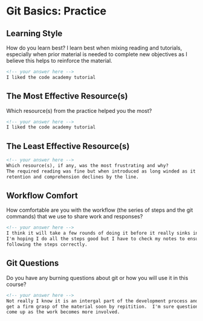 # Git Basics: Practice

## Learning Style

How do you learn best?
I learn best when mixing reading and tutorials, especially when prior material
is needed to complete new objectives as I believe this helps to reinforce
the material.

```md
<!-- your answer here -->
I liked the code academy tutorial
```

## The Most Effective Resource(s)

Which resource(s) from the practice helped you the most?

```md
<!-- your answer here -->
I liked the code academy tutorial

```

## The Least Effective Resource(s)


```md
<!-- your answer here -->
Which resource(s), if any, was the most frustrating and why?
The required reading was fine but when introduced as long winded as it was
retention and comprehension declines by the line.
```

## Workflow Comfort

How comfortable are you with the workflow (the series of steps and the git
commands) that we use to share work and responses?

```md
<!-- your answer here -->
I think it will take a few rounds of doing it before it really sinks in.  Now
I'm hoping I do all the steps good but I have to check my notes to ensure I'm
following the steps correctly.
```

## Git Questions

Do you have any burning questions about git or how you will use it in this
course?

```md
<!-- your answer here -->
Not really I know it is an intergal part of the development process and hope to
get a firm grasp of the material soon by repitition.  I'm sure questions will
come up as the work becomes more involved.

```
